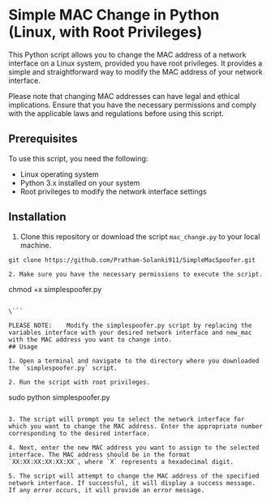 # Simple MAC Change in Python (Linux, with Root Privileges)

This Python script allows you to change the MAC address of a network interface on a Linux system, provided you have root privileges. It provides a simple and straightforward way to modify the MAC address of your network interface.

Please note that changing MAC addresses can have legal and ethical implications. Ensure that you have the necessary permissions and comply with the applicable laws and regulations before using this script.

## Prerequisites

To use this script, you need the following:

- Linux operating system
- Python 3.x installed on your system
- Root privileges to modify the network interface settings

## Installation

1. Clone this repository or download the script `mac_change.py` to your local machine.

```
git clone https://github.com/Pratham-Solanki911/SimpleMacSpoofer.git

2. Make sure you have the necessary permissions to execute the script.

```
chmod +x simplespoofer.py
```

\```

PLEASE NOTE:	Modify the simplespoofer.py script by replacing the variables interface with your desired network interface and new_mac with the MAC address you want to change into.
## Usage

1. Open a terminal and navigate to the directory where you downloaded the `simplespoofer.py` script.

2. Run the script with root privileges.

```
sudo python simplespoofer.py
```

3. The script will prompt you to select the network interface for which you want to change the MAC address. Enter the appropriate number corresponding to the desired interface.

4. Next, enter the new MAC address you want to assign to the selected interface. The MAC address should be in the format `XX:XX:XX:XX:XX:XX`, where `X` represents a hexadecimal digit.

5. The script will attempt to change the MAC address of the specified network interface. If successful, it will display a success message. If any error occurs, it will provide an error message.

